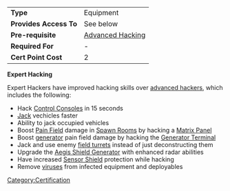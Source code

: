 |                        |                                         |
| ---------------------- | --------------------------------------- |
| **Type**               | Equipment                               |
| **Provides Access To** | See below                               |
| **Pre-requisite**      | [Advanced Hacking](Advanced_Hacking.md) |
| **Required For**       | \-                                      |
| **Cert Point Cost**    | 2                                       |

**Expert Hacking**

Expert Hackers have improved hacking skills over [advanced
hackers](Advanced_Hacking.md), which includes the following:

- Hack [Control Consoles](Control_Console.md) in 15 seconds
- [Jack](Jack.md) vechicles faster
- Ability to jack occupied vehicles
- Boost [Pain Field](Pain_Field.md) damage in [Spawn
  Rooms](Spawn_Room.md) by hacking a [Matrix
  Panel](Matrix_Panel.md)
- Boost [generator](Generator.md) pain field damage by hacking
  the [Generator Terminal](Generator_Terminal.md)
- Jack and use enemy [field turrets](One-Manned_Field_Turret.md) instead of just
  deconstructing them
- Upgrade the [Aegis Shield
  Generator](Aegis_Shield_Generator.md) with enhanced radar
  abilities
- Have increased [Sensor Shield](Sensor_Shield.md) protection
  while hacking
- Remove [viruses](Virus.md) from infected equipment and
  deployables

[Category:Certification](Category:Certification.md)
